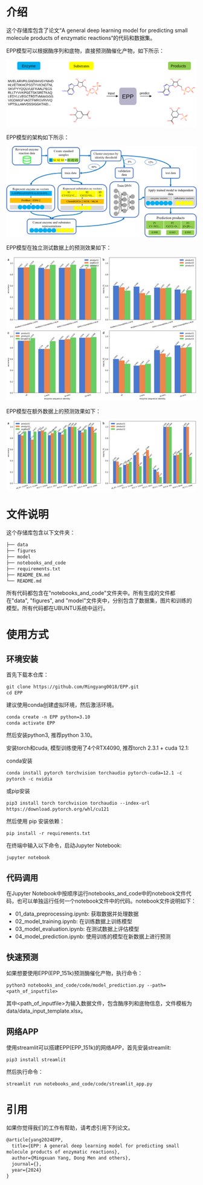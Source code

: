 # 介绍

这个存储库包含了论文“A general deep learning model for predicting small molecule products of enzymatic reactions“的代码和数据集。

EPP模型可以根据酶序列和底物，直接预测酶催化产物，如下所示：

![img](figures/fig00.png)

EPP模型的架构如下所示：

![img](figures/fig01.png)

EPP模型在独立测试数据上的预测效果如下：

![img](figures/fig03.png)

EPP模型在额外数据上的预测效果如下：

![img](figures/fig04.png)

# 文件说明

这个存储库包含以下文件夹：

    ├── data
    ├── figures
    ├── model
    ├── notebooks_and_code
    ├── requirements.txt
    ├── README_EN.md
    └── README.md

所有代码都包含在"notebooks_and_code"文件夹中。所有生成的文件都在"data", "figures", and "model"文件夹中，分别包含了数据集，图片和训练的模型。所有代码都在UBUNTU系统中运行。

# 使用方式

## 环境安装

首先下载本仓库：

```shell
git clone https://github.com/Mingyang0018/EPP.git
cd EPP
```

建议使用conda创建虚拟环境，然后激活环境。

```shell
conda create -n EPP python=3.10
conda activate EPP
```

然后安装python3, 推荐python 3.10。

安装torch和cuda, 模型训练使用了4个RTX4090, 推荐torch 2.3.1 + cuda 12.1:

conda安装

```shell
conda install pytorch torchvision torchaudio pytorch-cuda=12.1 -c pytorch -c nvidia
```

或pip安装

```shell
pip3 install torch torchvision torchaudio --index-url https://download.pytorch.org/whl/cu121
```

然后使用 pip 安装依赖：

```shell
pip install -r requirements.txt
```

在终端中输入以下命令，启动Jupyter Notebook:

```shell
jupyter notebook
```

## 代码调用

在Jupyter Notebook中按顺序运行notebooks_and_code中的notebook文件代码，也可以单独运行任何一个notebook文件中的代码。notebook文件说明如下：

- 01_data_preprocessing.ipynb: 获取数据并处理数据
- 02_model_training.ipynb: 在训练数据上训练模型
- 03_model_evaluation.ipynb: 在测试数据上评估模型
- 04_model_prediction.ipynb: 使用训练的模型在新数据上进行预测

## 快速预测

如果想要使用EPP(EPP_151k)预测酶催化产物，执行命令：

```shell
python3 notebooks_and_code/code/model_prediction.py --path=<path_of_inputfile>
```

其中<path_of_inputfile>为输入数据文件，包含酶序列和底物信息，文件模板为data/data_input_template.xlsx。

## 网络APP

使用streamlit可以搭建EPP(EPP_151k)的网络APP，首先安装streamlit:

```shell
pip3 install streamlit
```

然后执行命令：

```shell
streamlit run notebooks_and_code/code/streamlit_app.py
```

# 引用

如果你觉得我们的工作有帮助，请考虑引用下列论文。

```
@article{yang2024EPP,
  title={EPP: A general deep learning model for predicting small molecule products of enzymatic reactions},
  author={Mingxuan Yang, Dong Men and others},
  journal={},
  year={2024}
}
```
